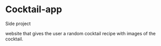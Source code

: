 # Cocktail-app
Side project

website that gives the user a random cocktail recipe with images of the cocktail.